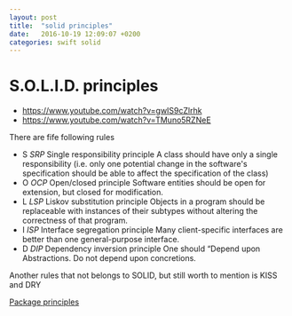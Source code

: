 ```yaml
---
layout: post
title:  "solid principles"
date:   2016-10-19 12:09:07 +0200
categories: swift solid
---
```


# S.O.L.I.D. principles
* https://www.youtube.com/watch?v=gwIS9cZlrhk
* https://www.youtube.com/watch?v=TMuno5RZNeE

There are fife following rules 

* S *SRP* Single responsibility principle
A class should have only a single responsibility (i.e. only one potential change in the software's specification should be able to affect the specification of the class)
* O *OCP* Open/closed principle
Software entities should be open for extension, but closed for modification.
* L *LSP* Liskov substitution principle
Objects in a program should be replaceable with instances of their subtypes without altering the correctness of that program.
* I *ISP* Interface segregation principle
Many client-specific interfaces are better than one general-purpose interface.
* D *DIP* Dependency inversion principle
One should “Depend upon Abstractions. Do not depend upon concretions.


Another rules that not belongs to SOLID, but still worth to mention is KISS and DRY

[Package principles](https://en.wikipedia.org/wiki/Package_principles)
